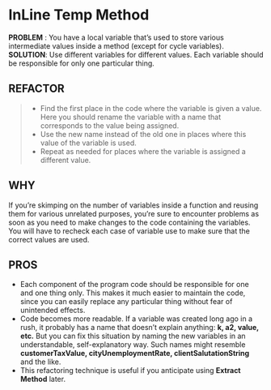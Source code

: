 # InLine Temp Method

**PROBLEM** : You have a local variable that’s used to store various intermediate values inside a method (except for cycle variables).
**SOLUTION**: Use different variables for different values. Each variable should be responsible for only one particular thing.

## REFACTOR
>* Find the first place in the code where the variable is given a value. Here you should rename the variable with a name that corresponds to the value being assigned.
>* Use the new name instead of the old one in places where this value of the variable is used.
>* Repeat as needed for places where the variable is assigned a different value.

## WHY
If you’re skimping on the number of variables inside a function and reusing them for various unrelated purposes, you’re sure to encounter problems as soon as you need to make changes to the code containing the variables. You will have to recheck each case of variable use to make sure that the correct values are used.

## PROS
* Each component of the program code should be responsible for one and one thing only. This makes it much easier to maintain the code, since you can easily replace any particular thing without fear of unintended effects.
* Code becomes more readable. If a variable was created long ago in a rush, it probably has a name that doesn’t explain anything: **k, a2, value, etc.** But you can fix this situation by naming the new variables in an understandable, self-explanatory way. Such names might resemble **customerTaxValue, cityUnemploymentRate, clientSalutationString** and the like.
* This refactoring technique is useful if you anticipate using **Extract Method** later.
